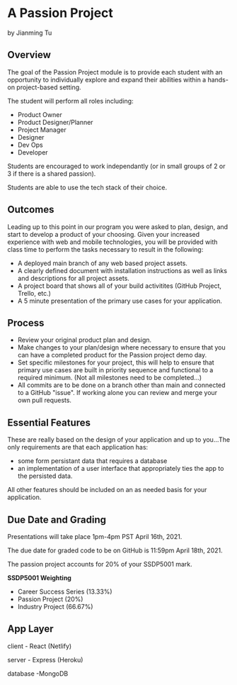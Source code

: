 # A Passion Project 
by Jianming Tu


## Overview
The goal of the Passion Project module is to provide each student with an opportunity to individually explore and expand their abilities within a hands-on project-based setting.

The student will perform all roles including:
* Product Owner
* Product Designer/Planner
* Project Manager
* Designer
* Dev Ops
* Developer

Students are encouraged to work independantly (or in small groups of 2 or 3 if there is a shared passion). 

Students are able to use the tech stack of their choice. 

## Outcomes
Leading up to this point in our program you were asked to plan, design, and start to develop a product of your choosing. Given your increased experience with web and mobile technologies, you will be provided with class time to perform the tasks necessary to result in the following:

* A deployed main branch of any web based project assets.
* A clearly defined document with installation instructions as well as links and descriptions for all project assets.
* A project board that shows all of your build activitites (GitHub Project, Trello, etc.)
* A 5 minute presentation of the primary use cases for your application.

## Process
* Review your original product plan and design.
* Make changes to your plan/design where necessary to ensure that you can have a completed product for the Passion project demo day.
* Set specific milestones for your project, this will help to ensure that primary use cases are built in priority sequence and functional to a required minimum. (Not all milestones need to be completed...)
* All commits are to be done on a branch other than main and connected to a GitHub "issue". If working alone you can review and merge your own pull requests.

## Essential Features
These are really based on the design of your application and up to you...The only requirements are that each application has:
* some form persistant data that requires a database
* an implementation of a user interface that appropriately ties the app to the persisted data.

All other features should be included on an as needed basis for your application.

## Due Date and Grading
Presentations will take place 1pm-4pm PST April 16th, 2021.

The due date for graded code to be on GitHub is 11:59pm April 18th, 2021.

The passion project accounts for 20% of your SSDP5001 mark. 

**SSDP5001 Weighting**
* Career Success Series (13.33%)
* Passion Project (20%)
* Industry Project (66.67%)


## App Layer
client - React (Netlify)

server - Express (Heroku)

database -MongoDB
